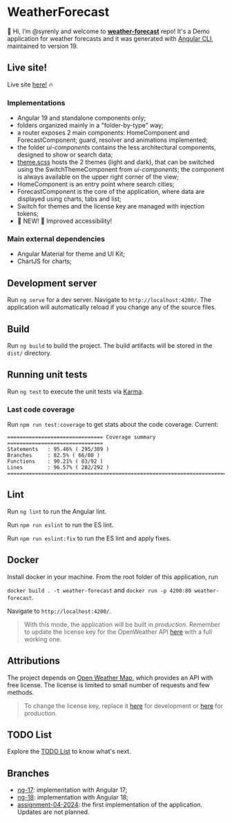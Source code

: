 # WeatherForecast

👋 Hi, I’m @syrenly and welcome to [**weather-forecast**](https://syrenly.github.io/weather-forecast/) repo! It's a Demo application for weather forecasts and it was generated with [Angular CLI](https://github.com/angular/angular-cli), maintained to version 19.

## Live site!

Live site [here!](https://syrenly.github.io/weather-forecast/) 🔥

### Implementations

-   Angular 19 and standalone components only;
-   folders organized mainly in a "folder-by-type" way;
-   a router exposes 2 main components: HomeComponent and ForecastComponent; guard, resolver and animations implemented;
-   the folder _ui-components_ contains the less architectural components, designed to show or search data;
-   [theme.scss](./src/theme.scss) hosts the 2 themes (light and dark), that can be switched using the SwitchThemeComponent from _ui-components_; the component is always available on the upper right corner of the view;
-   HomeComponent is an entry point where search cities;
-   ForecastComponent is the core of the application, where data are displayed using charts, tabs and list;
-   Switch for themes and the license key are managed with injection tokens;
-   🌟 NEW! 🌟 Improved accessibility!

### Main external dependencies

-   Angular Material for theme and UI Kit;
-   ChartJS for charts;

## Development server

Run `ng serve` for a dev server. Navigate to `http://localhost:4200/`. The application will automatically reload if you change any of the source files.

## Build

Run `ng build` to build the project. The build artifacts will be stored in the `dist/` directory.

## Running unit tests

Run `ng test` to execute the unit tests via [Karma](https://karma-runner.github.io).

### Last code coverage

Run `npm run test:coverage` to get stats about the code coverage. Current:

```
=============================== Coverage summary ===============================
Statements   : 95.46% ( 295/309 )
Branches     : 82.5% ( 66/80 )
Functions    : 90.21% ( 83/92 )
Lines        : 96.57% ( 282/292 )
================================================================================
```

## Lint

Run `ng lint` to run the Angular lint.

Run `npm run eslint` to run the ES lint.

Run `npm run eslint:fix` to run the ES lint and apply fixes.

## Docker

Install docker in your machine. From the root folder of this application, run

`docker build . -t weather-forecast` and `docker run -p 4200:80 weather-forecast`.

Navigate to `http://localhost:4200/`.

> With this mode, the application will be built in _production_. Remember to update the license key for the OpenWeather API [here](./src//assets/configurations/configuration.prod.json) with a full working one.

## Attributions

The project depends on [Open Weather Map](https://openweathermap.org), which provides an API with free license. The license is limited to small number of requests and few methods.

> To change the license key, replace it [here](./src/assets/configurations/configuration.json) for development or [here](./src/assets/configurations/configuration.prod.json) for production.

## TODO List

Explore the [TODO List](./TODO_LIST.md) to know what's next.

## Branches

-   [ng-17](https://github.com/syrenly/weather-forecast/tree/ng-17): implementation with Angular 17;
-   [ng-18](https://github.com/syrenly/weather-forecast/tree/ng-18): implementation with Angular 18;
-   [assignment-04-2024](https://github.com/syrenly/weather-forecast/tree/assignment-04-2024): the first implementation of the application. Updates are not planned.
